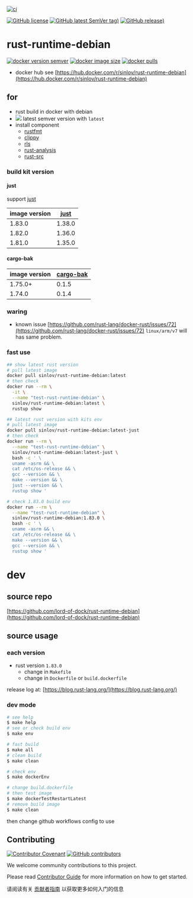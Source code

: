 [![ci](https://github.com/lord-of-dock/rust-runtime-debian/actions/workflows/ci.yml/badge.svg)](https://github.com/lord-of-dock/rust-runtime-debian/actions/workflows/ci.yml)

[![GitHub license](https://img.shields.io/github/license/lord-of-dock/rust-runtime-debian)](https://github.com/lord-of-dock/rust-runtime-debian)
[![GitHub latest SemVer tag)](https://img.shields.io/github/v/tag/lord-of-dock/rust-runtime-debian)](https://github.com/lord-of-dock/rust-runtime-debian/tags)
[![GitHub release)](https://img.shields.io/github/v/release/lord-of-dock/rust-runtime-debian)](https://github.com/lord-of-dock/rust-runtime-debian/releases)

# rust-runtime-debian

[![docker version semver](https://img.shields.io/docker/v/sinlov/rust-runtime-debian?sort=semver)](https://hub.docker.com/r/sinlov/rust-runtime-debian)
[![docker image size](https://img.shields.io/docker/image-size/sinlov/rust-runtime-debian)](https://hub.docker.com/r/sinlov/rust-runtime-debian)
[![docker pulls](https://img.shields.io/docker/pulls/sinlov/rust-runtime-debian)](https://hub.docker.com/r/sinlov/rust-runtime-debian/tags?page=1&ordering=last_updated)

- docker hub see [https://hub.docker.com/r/sinlov/rust-runtime-debian](https://hub.docker.com/r/sinlov/rust-runtime-debian)

## for

- rust build in docker with debian
- [![](https://img.shields.io/docker/v/_/rust/latest?label=rust&logo=rust&style=social)](https://hub.docker.com/_/rust/tags) latest semver version with `latest`
- install component
  - [rustfmt](https://github.com/rust-lang/rustfmt)
  - [clippy](https://doc.rust-lang.org/clippy/)
  - [rls](https://github.com/rust-lang/rls)
  - [rust-analysis](https://github.com/rust-lang/rust-analyzer)
  - [rust-src](https://github.com/rust-lang/rust)

### build kit version

#### just

support [just](https://github.com/casey/just)

| image version | [just](https://crates.io/crates/just) |
| ------------- | --------- |
| 1.83.0        | 1.38.0    |
| 1.82.0        | 1.36.0    |
| 1.81.0        | 1.35.0    |

#### cargo-bak

| image version | [cargo-bak](https://crates.io/crates/cargo-bak) |
| ------------- | --------- |
| 1.75.0+       | 0.1.5     |
| 1.74.0        | 0.1.4     |

### waring

- known issue [https://github.com/rust-lang/docker-rust/issues/72](https://github.com/rust-lang/docker-rust/issues/72) `linux/arm/v7` will has same problem.

### fast use

```bash
## show latest rust version
# pull latest image
docker pull sinlov/rust-runtime-debian:latest
# then check
docker run --rm \
  -it \
  --name "test-rust-runtime-debian" \
  sinlov/rust-runtime-debian:latest \
  rustup show

## latest rust version with kits env
# pull latest image
docker pull sinlov/rust-runtime-debian:latest-just
# then check
docker run --rm \
  --name "test-rust-runtime-debian" \
  sinlov/rust-runtime-debian:latest-just \
  bash -c ' \
  uname -asrm && \
  cat /etc/os-release && \
  gcc --version && \
  make --version && \
  just --version && \
  rustup show '

# check 1.83.0 build env
docker run --rm \
  --name "test-rust-runtime-debian" \
  sinlov/rust-runtime-debian:1.83.0 \
  bash -c ' \
  uname -asrm && \
  cat /etc/os-release && \
  make --version && \
  gcc --version && \
  rustup show '
```

# dev

## source repo

[https://github.com/lord-of-dock/rust-runtime-debian](https://github.com/lord-of-dock/rust-runtime-debian)

## source usage

### each version

- rust version `1.83.0`
  - change in `Makefile`
  - change in `Dockerfile` or `build.dockerfile`

release log at: [https://blog.rust-lang.org/](https://blog.rust-lang.org/)

### dev mode

```bash
# see help
$ make help
# see or check build env
$ make env

# fast build
$ make all
# clean build
$ make clean

# check env
$ make dockerEnv

# change build.dockerfile
# then test image
$ make dockerTestRestartLatest
# remove build image
$ make clean
```

then change github workflows config to use

## Contributing

[![Contributor Covenant](https://img.shields.io/badge/contributor%20covenant-v1.4-ff69b4.svg)](.github/CONTRIBUTING_DOC/CODE_OF_CONDUCT.md)
[![GitHub contributors](https://img.shields.io/github/contributors/lord-of-dock/rust-runtime-debian)](https://github.com/lord-of-dock/rust-runtime-debian/graphs/contributors)

We welcome community contributions to this project.

Please read [Contributor Guide](.github/CONTRIBUTING_DOC/CONTRIBUTING.md) for more information on how to get started.

请阅读有关 [贡献者指南](.github/CONTRIBUTING_DOC/zh-CN/CONTRIBUTING.md) 以获取更多如何入门的信息